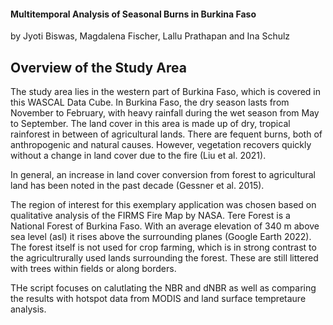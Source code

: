 #### Multitemporal Analysis of Seasonal Burns in Burkina Faso

by Jyoti Biswas, Magdalena Fischer, Lallu Prathapan and Ina Schulz
## Overview of the Study Area

The study area lies in the western part of Burkina Faso, which is covered in this WASCAL Data Cube.
In Burkina Faso, the dry season lasts from November to February, with heavy rainfall during the wet season from May to September.
The land cover in this area is made up of dry, tropical rainforest in between of agricultural lands. There are fequent burns, both of anthropogenic and natural causes. However, vegetation recovers quickly without a change in land cover due to the fire (Liu et al. 2021).

In general, an increase in land cover conversion from forest to agricultural land has been noted in the past decade (Gessner et al. 2015).

The region of interest for this exemplary application was chosen based on qualitative analysis of the FIRMS Fire Map by NASA. Tere Forest is a National Forest of Burkina Faso. With an average elevation of 340 m above sea level (asl) it rises above the surrounding planes (Google Earth 2022).
The forest itself is not used for crop farming, which is in strong contrast to the agricultrurally used lands surrounding the forest. These are still littered with trees within fields or along borders.

THe script focuses on calutlating the NBR and dNBR as well as comparing the results with hotspot data from MODIS and land surface tempretaure analysis.

